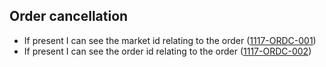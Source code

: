 ## Order cancellation

- If present I can see the market id relating to the order (<a name="1117-ORDC-001" href="#1117-ORDC-001">1117-ORDC-001</a>)
- If present I can see the order id relating to the order (<a name="1117-ORDC-002" href="#1117-ORDC-002">1117-ORDC-002</a>)
